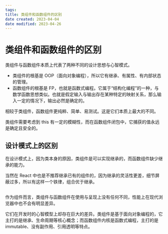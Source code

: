 ```yaml
---
tags:
title: 类组件和函数组件的区别
date created: 2023-04-04
date modified: 2023-04-26
---
```


# 类组件和函数组件的区别

类组件与函数组件本质上代表了两种不同的设计思想与心智模式。

- 类组件的根基是 OOP（面向对象编程），所以它有继承、有属性、有内部状态的管理。
- 函数组件的根基是 FP，也就是函数式编程。它属于“结构化编程”的一种，与数学函数思想类似。也就是假定输入与输出存在某种特定的映射关系，那么输入一定的情况下，输出必然是确定的。

相较于类组件，函数组件更纯粹、简单、易测试。这是它们本质上最大的不同。

类组件需要考虑到 this 有一定的模糊性，而在函数组件闭包中，它捕获的值永远是确定且安全的。

## 设计模式上的区别

在设计模式上，因为类本身的原因，类组件是可以实现继承的，而函数组件缺少继承的能力。

当然在 React 中也是不推荐继承已有的组件的，因为继承的灵活性更差，细节屏蔽过多，所以有这样一个铁律，组合优于继承。

##

作为组件而言，类组件与函数组件在使用与呈现上没有任何不同，性能上在现代浏览器中也不会有明显差异。

它们在开发时的心智模型上却存在巨大的差异。类组件是基于面向对象编程的，它主打的是继承、生命周期等核心概念；而函数组件内核是函数式编程，主打的是 immutable、没有副作用、引用透明等特点。
